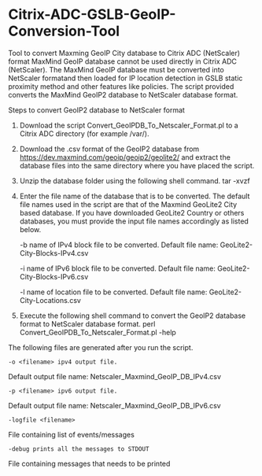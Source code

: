 # Citrix-ADC-GSLB-GeoIP-Conversion-Tool
Tool to convert Maxming GeoIP City database to Citrix ADC (NetScaler) format
MaxMind GeoIP database cannot be used directly in Citrix ADC (NetScaler). The MaxMind GeoIP database must be converted into NetScaler formatand then loaded for IP location detection in GSLB static proximity method and other features like policies.
The script provided converts the MaxMind GeoIP2 database to NetScaler database format.

Steps to convert GeoIP2 database to NetScaler format
1.	Download the script Convert_GeoIPDB_To_Netscaler_Format.pl to a Citrix ADC directory (for example /var/).

2.	Download the .csv format of the GeoIP2 database from https://dev.maxmind.com/geoip/geoip2/geolite2/ and extract the database files into the same directory where you have placed the script.

3.	Unzip the database folder using the following shell command.
tar -xvzf 

4.	Enter  the file name of the database that is to be converted.
The default file names used in the script are that of the Maxmind GeoLite2 City based database.  If you have downloaded GeoLite2 Country or others databases, you must provide the input file names accordingly as listed below.

	-b <filename> name of IPv4 block file to be converted. 
Default file name: GeoLite2-City-Blocks-IPv4.csv

	-i <filename> name of IPv6 block file to be converted. 
Default file name: GeoLite2-City-Blocks-IPv6.csv

	-l <filename> name of location file to be converted. 
Default file name: GeoLite2-City-Locations.csv


5.	Execute  the following shell command to convert the GeoIP2 database format to NetScaler database format.
perl Convert_GeoIPDB_To_Netscaler_Format.pl -help 

The following files are generated after you run the script.

	-o <filename> ipv4 output file. 
Default output file name: Netscaler_Maxmind_GeoIP_DB_IPv4.csv

	-p <filename> ipv6 output file. 
Default output file name: Netscaler_Maxmind_GeoIP_DB_IPv6.csv

	-logfile <filename>
File containing list of events/messages

	-debug prints all the messages to STDOUT
File containing messages that needs to be printed
